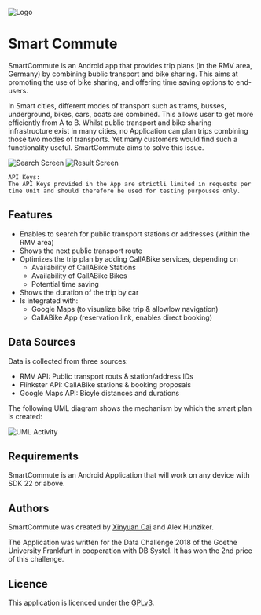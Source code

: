 ![Logo](docs/smartcommute.png)

# Smart Commute

SmartCommute is an Android app that provides trip plans (in the RMV area, Germany) by combining bublic transport and bike sharing. This aims at promoting the use of bike sharing, and offering time saving options to end-users. 

In Smart cities, different modes of transport such as trams, busses, underground, bikes, cars, boats are combined. This allows user to get more efficiently from A to B. Whilst public transport and bike sharing infrastructure exist in many cities, no Application can plan trips combining those two modes of transports. Yet many customers would find such a functionality useful. SmartCommute aims to solve this issue. 

![Search Screen](docs/search_screen.jpg) ![Result Screen](docs/result_screen.jpg)

```
API Keys: 
The API Keys provided in the App are strictli limited in requests per time Unit and should therefore be used for testing purpouses only.
```

## Features

- Enables to search for public transport stations or addresses (within the RMV area)
- Shows the next public transport route 
- Optimizes the trip plan by adding CallABike services, depending on
    - Availability of CallABike Stations
    - Availability of CallABike Bikes
    - Potential time saving
- Shows the duration of the trip by car
- Is integrated with:
    - Google Maps (to visualize bike trip & allowlow navigation)
    - CallABike App (reservation link, enables direct booking)


## Data Sources

Data is collected from three sources:

- RMV API: Public transport routs & station/address IDs
- Flinkster API: CallABike stations & booking proposals
- Google Maps API: Bicyle distances and durations

The following UML diagram shows the mechanism by which the smart plan is created:

![UML Activity](docs/uml_activity.png)

## Requirements

SmartCommute is an Android Application that will work on any device with SDK 22 or above.

## Authors

SmartCommute was created by [Xinyuan Cai](https://github.com/nannancy/) and Alex Hunziker.

The Application was written for the Data Challenge 2018 of the Goethe University Frankfurt in cooperation with DB Systel.
It has won the 2nd price of this challenge.

## Licence

This application is licenced under the [GPLv3](https://www.gnu.org/licenses/gpl-3.0.en.html).
